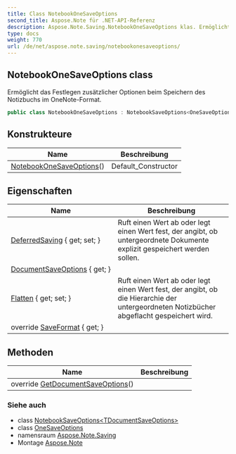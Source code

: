 ```yaml
---
title: Class NotebookOneSaveOptions
second_title: Aspose.Note für .NET-API-Referenz
description: Aspose.Note.Saving.NotebookOneSaveOptions klas. Ermöglicht das Festlegen zusätzlicher Optionen beim Speichern des Notizbuchs im OneNoteFormat.
type: docs
weight: 770
url: /de/net/aspose.note.saving/notebookonesaveoptions/
---
```

## NotebookOneSaveOptions class

Ermöglicht das Festlegen zusätzlicher Optionen beim Speichern des Notizbuchs im OneNote-Format.

```csharp
public class NotebookOneSaveOptions : NotebookSaveOptions<OneSaveOptions>
```

## Konstrukteure

| Name | Beschreibung |
| --- | --- |
| [NotebookOneSaveOptions](notebookonesaveoptions/)() | Default_Constructor |

## Eigenschaften

| Name | Beschreibung |
| --- | --- |
| [DeferredSaving](../../aspose.note.saving/notebooksaveoptions/deferredsaving/) { get; set; } | Ruft einen Wert ab oder legt einen Wert fest, der angibt, ob untergeordnete Dokumente explizit gespeichert werden sollen. |
| [DocumentSaveOptions](../../aspose.note.saving/notebooksaveoptions-1/documentsaveoptions/) { get; } |  |
| [Flatten](../../aspose.note.saving/notebooksaveoptions/flatten/) { get; set; } | Ruft einen Wert ab oder legt einen Wert fest, der angibt, ob die Hierarchie der untergeordneten Notizbücher abgeflacht gespeichert wird. |
| override [SaveFormat](../../aspose.note.saving/notebooksaveoptions-1/saveformat/) { get; } |  |

## Methoden

| Name | Beschreibung |
| --- | --- |
| override [GetDocumentSaveOptions](../../aspose.note.saving/notebooksaveoptions-1/getdocumentsaveoptions/)() |  |

### Siehe auch

* class [NotebookSaveOptions&lt;TDocumentSaveOptions&gt;](../notebooksaveoptions-1/)
* class [OneSaveOptions](../onesaveoptions/)
* namensraum [Aspose.Note.Saving](../../aspose.note.saving/)
* Montage [Aspose.Note](../../)


